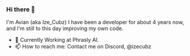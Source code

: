### Hi there 👋
I'm Avian (aka Ize_Cubz) I have been a developer for about 4 years now, and I'm still to this day improving my own code.

- 🔭 Currently Working at Phrasly AI.
- 📫 How to reach me: Contact me on Discord, @izecubz

